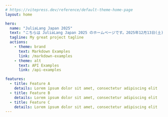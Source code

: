 ```yaml
---
# https://vitepress.dev/reference/default-theme-home-page
layout: home

hero:
  name: "JuliaLang Japan 2025"
  text: "こちらは JuliaLang Japan 2025 のホームページです。2025年12月13日(土)に東京科学大学大岡山キャンパスにて開催いたします。皆様のご参加をお待ちしております。"
  tagline: My great project tagline
  actions:
    - theme: brand
      text: Markdown Examples
      link: /markdown-examples
    - theme: alt
      text: API Examples
      link: /api-examples

features:
  - title: Feature A
    details: Lorem ipsum dolor sit amet, consectetur adipiscing elit
  - title: Feature B
    details: Lorem ipsum dolor sit amet, consectetur adipiscing elit
  - title: Feature C
    details: Lorem ipsum dolor sit amet, consectetur adipiscing elit
---
```



